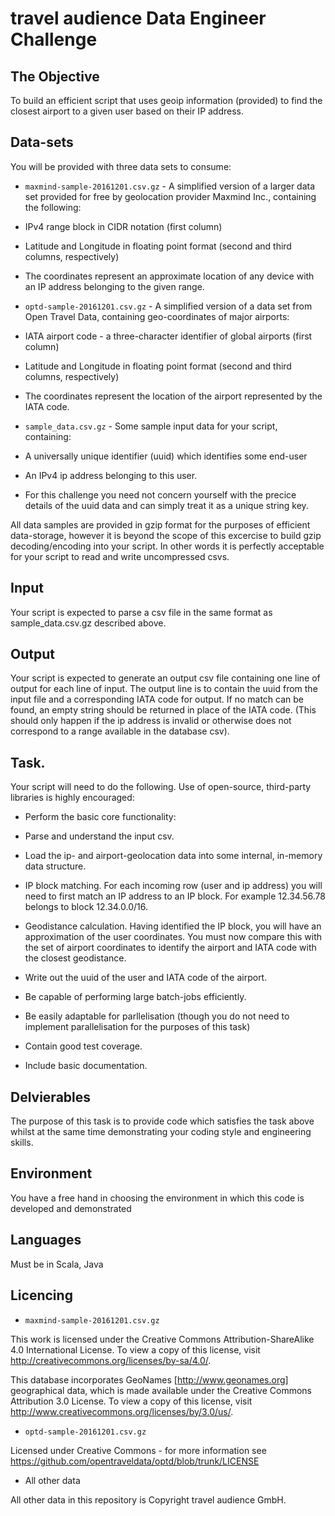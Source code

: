 # travel audience Data Engineer Challenge

## The Objective

To build an efficient script that uses geoip information (provided) to find the
closest airport to a given user based on their IP address.

## Data-sets

You will be provided with three data sets to consume:

 * `maxmind-sample-20161201.csv.gz` - A simplified version of a larger data set provided for free by geolocation provider Maxmind Inc., containing the following:
  * IPv4 range block in CIDR notation (first column)
  * Latitude and Longitude in floating point format (second and third columns, respectively)
  * The coordinates represent an approximate location of any device with an IP address belonging to the given range.

 * `optd-sample-20161201.csv.gz` - A simplified version of a data set from Open Travel Data, containing geo-coordinates of major airports:
  * IATA airport code - a three-character identifier of global airports (first column)
  * Latitude and Longitude in floating point format (second and third columns, respectively)
  * The coordinates represent the location of the airport represented by the IATA code.

 * `sample_data.csv.gz` - Some sample input data for your script, containing:
  * A universally unique identifier (uuid) which identifies some end-user
  * An IPv4 ip address belonging to this user. 
  * For this challenge you need not concern yourself with the precice details of the uuid data and can simply treat it as a unique string key.

All data samples are provided in gzip format for the purposes of efficient data-storage, however it is beyond the scope of this excercise to build gzip decoding/encoding into your script. In other words it is perfectly acceptable for your script to read and write uncompressed csvs.

## Input

Your script is expected to parse a csv file in the same format as sample_data.csv.gz described above.

## Output

Your script is expected to generate an output csv file containing one line of output for each line of input. The output line is to contain the uuid from the input file and a corresponding IATA code for output. If no match can be found, an empty string should be returned in place of the IATA code. (This should only happen if the ip address is invalid or otherwise does not correspond to a range available in the database csv).

## Task.

Your script will need to do the following. Use of open-source, third-party libraries is highly encouraged:

 * Perform the basic core functionality:

  * Parse and understand the input csv.

  * Load the ip- and airport-geolocation data into some internal, in-memory data structure.

  * IP block matching. For each incoming row (user and ip address) you will need to first match an IP address to an IP block. For example 12.34.56.78 belongs to block 12.34.0.0/16. 

  * Geodistance calculation. Having identified the IP block, you will have an approximation of the user coordinates. You must now compare this with the set of airport coordinates to identify the airport and IATA code with the closest geodistance.

  * Write out the uuid of the user and IATA code of the airport.

 * Be capable of performing large batch-jobs efficiently.

 * Be easily adaptable for parllelisation (though you do not need to implement parallelisation for the purposes of this task)

 * Contain good test coverage.

 * Include basic documentation.

## Delvierables 

The purpose of this task is to provide code which satisfies the task above whilst at the same time demonstrating your coding style and engineering skills. 

## Environment

You have a free hand in choosing the environment in which this code is developed and demonstrated

## Languages

Must be in Scala, Java

## Licencing 

* `maxmind-sample-20161201.csv.gz`

This work is licensed under the Creative Commons
Attribution-ShareAlike 4.0 International License. To view a copy of
this license, visit http://creativecommons.org/licenses/by-sa/4.0/.

This database incorporates GeoNames [http://www.geonames.org]
geographical data, which is made available under the Creative Commons
Attribution 3.0 License. To view a copy of this license, visit
http://www.creativecommons.org/licenses/by/3.0/us/.

* `optd-sample-20161201.csv.gz`

Licensed under Creative Commons - for more information see 
https://github.com/opentraveldata/optd/blob/trunk/LICENSE

* All other data

All other data in this repository is Copyright travel audience GmbH. 


